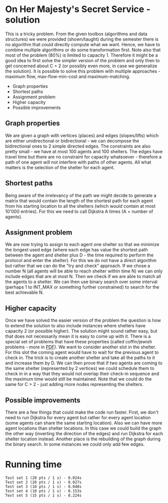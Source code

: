 # On Her Majesty\'s Secret Service - solution
This is a tricky problem. From the given toolbox (algorithms and data structures) we were provided (shown/taught) during the semester there is no algorithm that could directly compute what we want. Hence, we have to combine multiple algorithms or do some transformation first. Note also that most of the problem (80%) is limited to capacity 1. Therefore it might be a good idea to first solve the simpler version of the problem and only then to get concerned about C = 2 (or possibly even more, in case we generalize the solution). It is possible to solve this problem with multiple approaches - maximum flow, max-flow-min-cost and maximum-matching.
- Graph properties
- Shortest paths
- Assignment problem
- Higher capacity
- Possible improvements

## Graph properties
We are given a graph with vertices (places) and edges (slopes/lifts) which are either unidirectional or bidirectional - we can decompose the bidirectional ones to 2 simple directed edges. The constraints are also pretty small - we have at most 100 agents and 100 shelters. The edges have travel time but there are no constraint for capacity whatsoever - therefore a path of one agent will not interfere with paths of other agents. All what matters is the selection of the shelter for each agent.

## Shortest paths 
Being aware of the irrelevancy of the path we might decide to generate a matrix that would contain the length of the shortest path for each agent from his starting location to all the shelters (which would contain at most 10\'000 entries). For this we need to call Dijkstra A times (A = number of agents).

## Assignment problem
We are now trying to assign to each agent one shelter so that we minimize the longest used edge (where each edge has value the shortest path between the agent and shelter plus D - the time required to perform the protocol and enter the shelter). For this we do not have a direct algorithm but rather that we can do the "try and check" approach. If we chose a number N (all agents will be able to reach shelter within time N) we can only include edges that are at most N. Then we check if we are able to match all the agents to a shelter. We can then use binary search over some interval (perhaps 1 to INT_MAX or something further constrained) to search for the best achievable N.

## Higher capacity
Once we have solved the easier version of the problem the question is how to extend the solution to also include instances where shelters have capacity 2 (or possible higher). The solution might sound rather easy, but that does not necessarily mean it is easy to come up with it. There is a special set of problems that have these properties (called coffin/jewish problems - more in [PDF](https://arxiv.org/pdf/1110.1556.pdf#:~:text=These%20problems%20were%20designed%20to,from%20getting%20a%20passing%20grade.&text=These%20kinds%20of%20math%20problems,%E2%80%9Ckiller%E2%80%9D%20problems%20in%20English.)). We want to consider another slot in the shelter. For this slot the coming agent would have to wait for the previous agent to check in. The trick is to create another shelter and take all the paths to it and increase them by D. We can then prove that if two agents are coming to the same shelter (represented by 2 vertices) we could schedule them to check in in a way that they would not overlap their check-in sequence and the maximum time would still be maintained. Note that we could do the same for C > 2 - just adding more nodes representing the shelters.

## Possible improvements
There are a few things that could make the code run faster. First, we don\'t need to run Dijkstra for every agent but rather for every agent location (some agents can share the same starting location). Also we can have more agent locations than shelter locations. In this case we could build the graph the other way (inverting the direction of the edges) and run Dijkstra for each shelter location instead. Another place is the rebuilding of the graph during the binary search. In some instances we could only add few edges.
    
# Running time
    Test set 1 (20 pts / 1 s) - 0.024s
    Test set 2 (20 pts / 1 s) - 0.027s
    Test set 3 (10 pts / 1 s) - 0.048s
    Test set 4 (10 pts / 1 s) - 0.153s
    Test set 5 (15 pts / 1 s) - 0.224s
